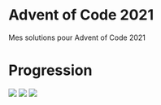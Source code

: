 # Advent of Code 2021
Mes solutions pour Advent of Code 2021

# Progression

![](https://img.shields.io/badge/day%20📅-17-blue) 
![](https://img.shields.io/badge/stars%20⭐-32-yellow)
![](https://img.shields.io/badge/days%20completed-16-red)